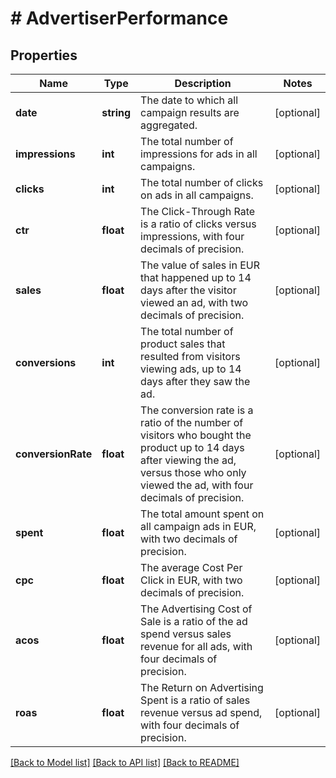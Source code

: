 # # AdvertiserPerformance

## Properties

Name | Type | Description | Notes
------------ | ------------- | ------------- | -------------
**date** | **string** | The date to which all campaign results are aggregated. | [optional]
**impressions** | **int** | The total number of impressions for ads in all campaigns. | [optional]
**clicks** | **int** | The total number of clicks on ads in all campaigns. | [optional]
**ctr** | **float** | The Click-Through Rate is a ratio of clicks versus impressions, with four decimals of precision. | [optional]
**sales** | **float** | The value of sales in EUR that happened up to 14 days after the visitor viewed an ad, with two decimals of precision. | [optional]
**conversions** | **int** | The total number of product sales that resulted from visitors viewing ads, up to 14 days after they saw the ad. | [optional]
**conversionRate** | **float** | The conversion rate is a ratio of the number of visitors who bought the product up to 14 days after viewing the ad, versus those who only viewed the ad, with four decimals of precision. | [optional]
**spent** | **float** | The total amount spent on all campaign ads in EUR, with two decimals of precision. | [optional]
**cpc** | **float** | The average Cost Per Click in EUR, with two decimals of precision. | [optional]
**acos** | **float** | The Advertising Cost of Sale is a ratio of the ad spend versus sales revenue for all ads, with four decimals of precision. | [optional]
**roas** | **float** | The Return on Advertising Spent is a ratio of sales revenue versus ad spend, with four decimals of precision. | [optional]

[[Back to Model list]](../../README.md#models) [[Back to API list]](../../README.md#endpoints) [[Back to README]](../../README.md)
